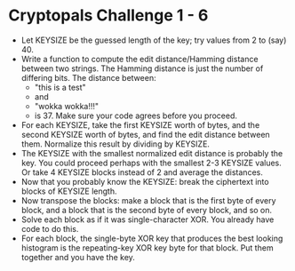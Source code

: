 # Cryptopals Challenge 1 - 6 

* Let KEYSIZE be the guessed length of the key; try values from 2 to (say) 40.
* Write a function to compute the edit distance/Hamming distance between two strings. The Hamming distance is just the number of differing bits. The distance between:
    - "this is a test"
    - and
    - "wokka wokka!!!"
    - is 37. Make sure your code agrees before you proceed.
* For each KEYSIZE, take the first KEYSIZE worth of bytes, and the second KEYSIZE worth of bytes, and find the edit distance between them. Normalize this result by dividing by KEYSIZE.
* The KEYSIZE with the smallest normalized edit distance is probably the key. You could proceed perhaps with the smallest 2-3 KEYSIZE values. Or take 4 KEYSIZE blocks instead of 2 and average the distances.
* Now that you probably know the KEYSIZE: break the ciphertext into blocks of KEYSIZE length.
* Now transpose the blocks: make a block that is the first byte of every block, and a block that is the second byte of every block, and so on.
* Solve each block as if it was single-character XOR. You already have code to do this.
* For each block, the single-byte XOR key that produces the best looking histogram is the repeating-key XOR key byte for that block. Put them together and you have the key.
